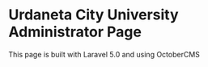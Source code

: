 # Urdaneta City University Administrator Page

This page is built with Laravel 5.0 and using OctoberCMS
